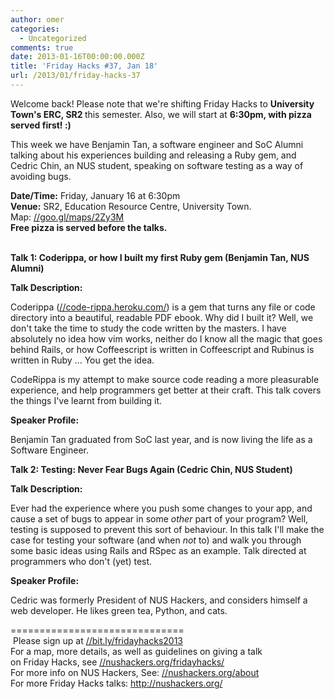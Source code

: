 ```yaml
---
author: omer
categories:
  - Uncategorized
comments: true
date: 2013-01-16T00:00:00.000Z
title: 'Friday Hacks #37, Jan 18'
url: /2013/01/friday-hacks-37
---
```


<p>Welcome back! Please note that we're shifting Friday Hacks to <b>University Town's ERC, SR2 </b>this semester. Also, we will start at <b>6:30pm, with pizza served first! :)</b></div><br>
<div></p>
<p>This week we have Benjamin Tan, a software engineer and SoC Alumni talking about his experiences building and releasing a Ruby gem, and Cedric Chin, an NUS student, speaking on software testing as a way of avoiding bugs.</p>
<div>
<div>
<div><b>Date/Time:</b> Friday, January 16 at 6:30pm</div>
<div><b>Venue:</b> SR2, Education Resource Centre, University Town. Map: <a href="//goo.gl/maps/2Zy3M" target="_blank">//goo.gl/maps/2Zy3M</a></div>
</div>
<div><b>Free pizza is served before the talks.</b></div><br>
</div>
<div></div>
<p><b>Talk 1: Coderippa, or how I built my first Ruby gem (Benjamin Tan, NUS Alumni)</b></p>
<div></div>
<div><b>Talk Description:</b></div>
<p>Coderippa (<a href="//code-rippa.heroku.com/" target="_blank">//code-rippa.heroku.com/</a><wbr />) is a gem that turns any file or code directory into a beautiful, readable PDF ebook. Why did I built it? Well, we don't take the time to study the code written by the masters. I have absolutely no idea how vim works, neither do I know all the magic that goes behind Rails, or how Coffeescript is written in Coffeescript and Rubinus is written in Ruby ... You get the idea.</p>
<p>CodeRippa is my attempt to make source code reading a more pleasurable experience, and help programmers get better at their craft. This talk covers the things I've learnt from building it.</p>
<div></div>
<div><b>Speaker Profile: </b></div>
<p>Benjamin Tan graduated from SoC last year, and is now living the life as a Software Engineer.</p>
<p><b>Talk 2: </b><b>Testing: Never Fear Bugs Again (Cedric Chin, NUS Student)</b></p>
<div><b>Talk Description: </b></div>
<p>Ever had the experience where you push some changes to your app, and cause a set of bugs to appear in some <i>other</i> part of your program? Well, testing is supposed to prevent this sort of behaviour. In this talk I'll make the case for testing your software (and when <i>not</i> to) and walk you through some basic ideas using Rails and RSpec as an example. Talk directed at programmers who don't (yet) test.</p>
<div><b>Speaker Profile:</b></div>
<p>Cedric was formerly President of NUS Hackers, and considers himself a web developer. He likes green tea, Python, and cats.</p>
<div>==============================</div>
<div> Please sign up at <a href="//bit.ly/fridayhacks2013" target="_blank">//bit.ly/<wbr />fridayhacks2013</a></div>
<div></div>
<div>
<div>
<div dir="ltr">
<div>
<div>For a map, more details, as well as guidelines on giving a talk on Friday Hacks, see <a href="/fridayhacks/" target="_blank">//nushackers.org/<wbr />fridayhacks/</a></div>
<div>For more info on NUS Hackers, See: <a href="/about" target="_blank">//nushackers.org/<wbr />about</a></div>
<div>For more Friday Hacks talks: <a href="/" target="_blank">http:<wbr />//nushackers.org/</a></div>
&nbsp;

</div>
</div>
<div></div>
</div>
</div>
<div></div>
&nbsp;
